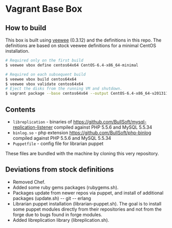 # Vagrant Base Box

## How to build

This box is built using [veewee](https://github.com/jedi4ever/veewee) (0.3.12) and the definitions in this repo. The definitions are based on stock veewee definitions for a minimal CentOS installation.

```sh
# Required only on the first build
$ veewee vbox define centos64x64 CentOS-6.4-x86_64-minimal

# Required on each subsequent build
$ veewee vbox build centos64x64
$ veewee vbox validate centos64x64
# Eject the disks from the running VM and shutdown.
$ vagrant package --base centos64x64 --output CentOS-6.4-x86_64-v20131107.box
```

## Contents

- `libreplication` - binaries of https://github.com/BullSoft/mysql-replication-listener compiled against PHP 5.5.6 and MySQL 5.5.34
- `binlog.so` - php extension https://github.com/BullSoft/php-binlog compiled against PHP 5.5.6 and MySQL 5.5.34
- `Puppetfile` - config file for librarian puppet

These files are bundled with the machine by cloning this very repository.

## Deviations from stock definitions

- Removed Chef.
- Added some ruby gems packages (rubygems.sh).
- Packages update from newer repos via puppet, and install of additional packages (update.sh)
-- git
-- erlang
- Librarian puppet installation (librarian-puppet.sh). The goal is to install some puppet modules directly from their repositories and not from the forge due to bugs found in forge modules.
- Added libreplication library (libreplication.sh).